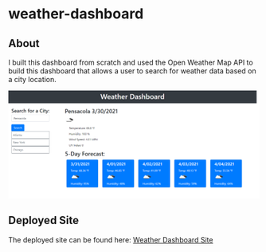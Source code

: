 # weather-dashboard

## About

I built this dashboard from scratch and used the Open Weather Map API to build this dashboard that allows a user to search for weather data based on a city location.

![Weather Dashboard Site](screenshot.png)

## Deployed Site

The deployed site can be found here: [Weather Dashboard Site](https://hanfernan.github.io/weather-dashboard/)
